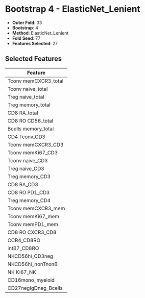 # Bootstrap 4 - ElasticNet_Lenient

- **Outer Fold**: 33
- **Bootstrap**: 4
- **Method**: ElasticNet_Lenient
- **Fold Seed**: 77
- **Features Selected**: 27

## Selected Features

| Feature |
|---------|
| Tconv memCXCR3_total |
| Tconv naive_total |
| Treg naive_total |
| Treg memory_total |
| CD8 RA_total |
| CD8 RO CD56_total |
| Bcells memory_total |
| CD4 Tconv_CD3 |
| Tconv memCXCR3_CD3 |
| Tconv memKi67_CD3 |
| Tconv naive_CD3 |
| Treg naive_CD3 |
| Treg memory_CD3 |
| CD8 RA_CD3 |
| CD8 RO PD1_CD3 |
| Treg memory_CD4 |
| Tconv memCXCR3_mem |
| Tconv memKi67_mem |
| Tconv memPD1_mem |
| CD8 RO CXCR3_CD8 |
| CCR4_CD8RO |
| intB7_CD8RO |
| NKCD56hi_CD3neg |
| NKCD56hi_nonTnonB |
| NK Ki67_NK |
| CD16mono_myeloid |
| CD27negIgDneg_Bcells |
